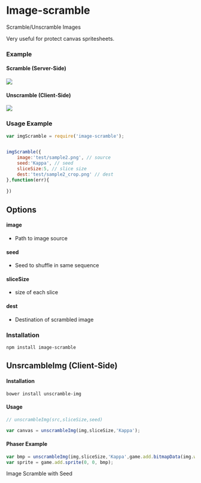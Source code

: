 # Image-scramble

Scramble/Unscramble Images

Very useful for protect canvas spritesheets.

### Example

#### Scramble (Server-Side)
![](http://i.imgur.com/4oReaij.png)

#### Unscramble (Client-Side)
![](http://i.imgur.com/AwfN1Gq.png)

### Usage Example

```javascript
var imgScramble = require('image-scramble');


imgScramble({
	image:'test/sample2.png', // source
	seed:'Kappa', // seed
	sliceSize:5, // slice size
	dest:'test/sample2_crop.png' // dest
},function(err){
	
})
```

## Options

#### image
- Path to image source

#### seed
- Seed to shuffle in same sequence

#### sliceSize
- size of each slice

#### dest
- Destination of scrambled image

### Installation 

```
npm install image-scramble
```


## UnsrcambleImg (Client-Side)

#### Installation
```
bower install unscramble-img
```

#### Usage 

```javascript
// unscrambleImg(src,sliceSize,seed)

var canvas = unscrambleImg(img,sliceSize,'Kappa');
```

#### Phaser Example

```javascript
var bmp = unscrambleImg(img,sliceSize,'Kappa',game.add.bitmapData(img.width,img.height));
var sprite = game.add.sprite(0, 0, bmp);
```

Image Scramble with Seed
